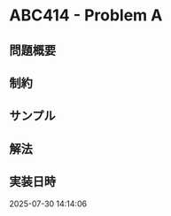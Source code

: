 # ABC414 - Problem A

## 問題概要
<!-- 問題の概要を記載 -->

## 制約
<!-- 制約を記載 -->

## サンプル
<!-- サンプル入出力を記載 -->

## 解法
<!-- 解法のアイデアを記載 -->

## 実装日時
2025-07-30 14:14:06
